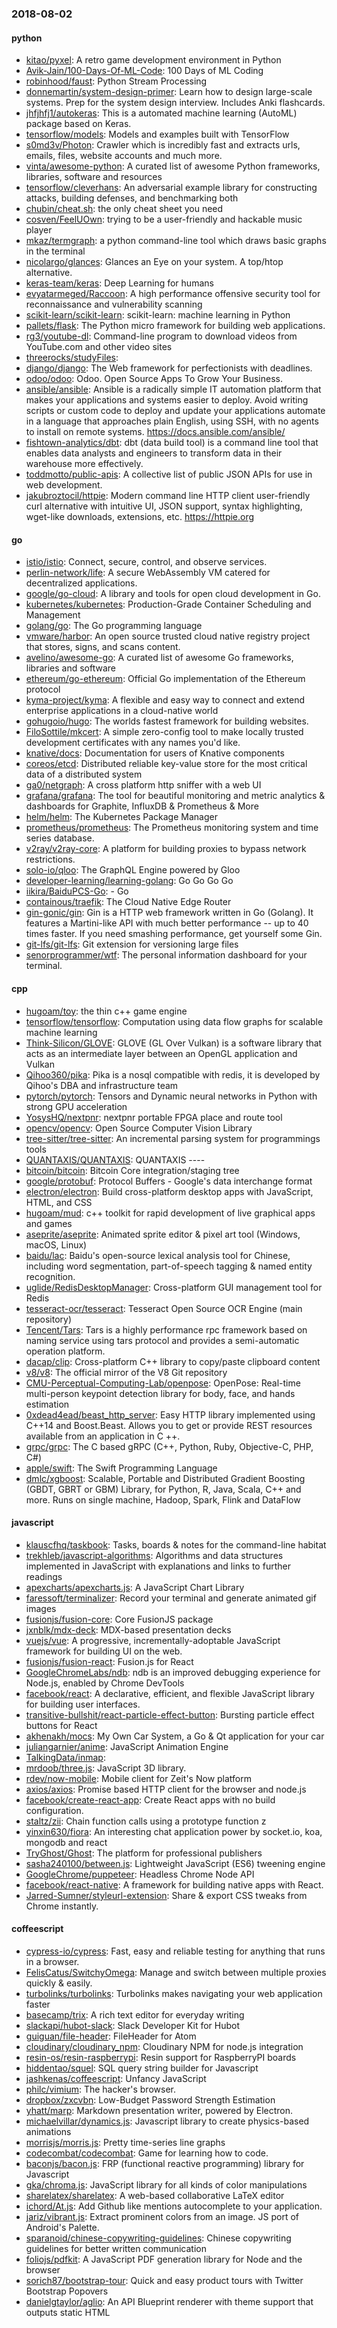 ### 2018-08-02

#### python
* [kitao/pyxel](https://github.com/kitao/pyxel): A retro game development environment in Python
* [Avik-Jain/100-Days-Of-ML-Code](https://github.com/Avik-Jain/100-Days-Of-ML-Code): 100 Days of ML Coding
* [robinhood/faust](https://github.com/robinhood/faust): Python Stream Processing
* [donnemartin/system-design-primer](https://github.com/donnemartin/system-design-primer): Learn how to design large-scale systems. Prep for the system design interview. Includes Anki flashcards.
* [jhfjhfj1/autokeras](https://github.com/jhfjhfj1/autokeras): This is a automated machine learning (AutoML) package based on Keras.
* [tensorflow/models](https://github.com/tensorflow/models): Models and examples built with TensorFlow
* [s0md3v/Photon](https://github.com/s0md3v/Photon): Crawler which is incredibly fast and extracts urls, emails, files, website accounts and much more.
* [vinta/awesome-python](https://github.com/vinta/awesome-python): A curated list of awesome Python frameworks, libraries, software and resources
* [tensorflow/cleverhans](https://github.com/tensorflow/cleverhans): An adversarial example library for constructing attacks, building defenses, and benchmarking both
* [chubin/cheat.sh](https://github.com/chubin/cheat.sh): the only cheat sheet you need
* [cosven/FeelUOwn](https://github.com/cosven/FeelUOwn): trying to be a user-friendly and hackable music player
* [mkaz/termgraph](https://github.com/mkaz/termgraph): a python command-line tool which draws basic graphs in the terminal
* [nicolargo/glances](https://github.com/nicolargo/glances): Glances an Eye on your system. A top/htop alternative.
* [keras-team/keras](https://github.com/keras-team/keras): Deep Learning for humans
* [evyatarmeged/Raccoon](https://github.com/evyatarmeged/Raccoon): A high performance offensive security tool for reconnaissance and vulnerability scanning
* [scikit-learn/scikit-learn](https://github.com/scikit-learn/scikit-learn): scikit-learn: machine learning in Python
* [pallets/flask](https://github.com/pallets/flask): The Python micro framework for building web applications.
* [rg3/youtube-dl](https://github.com/rg3/youtube-dl): Command-line program to download videos from YouTube.com and other video sites
* [threerocks/studyFiles](https://github.com/threerocks/studyFiles): 
* [django/django](https://github.com/django/django): The Web framework for perfectionists with deadlines.
* [odoo/odoo](https://github.com/odoo/odoo): Odoo. Open Source Apps To Grow Your Business.
* [ansible/ansible](https://github.com/ansible/ansible): Ansible is a radically simple IT automation platform that makes your applications and systems easier to deploy. Avoid writing scripts or custom code to deploy and update your applications  automate in a language that approaches plain English, using SSH, with no agents to install on remote systems. https://docs.ansible.com/ansible/
* [fishtown-analytics/dbt](https://github.com/fishtown-analytics/dbt): dbt (data build tool) is a command line tool that enables data analysts and engineers to transform data in their warehouse more effectively.
* [toddmotto/public-apis](https://github.com/toddmotto/public-apis): A collective list of public JSON APIs for use in web development.
* [jakubroztocil/httpie](https://github.com/jakubroztocil/httpie): Modern command line HTTP client  user-friendly curl alternative with intuitive UI, JSON support, syntax highlighting, wget-like downloads, extensions, etc. https://httpie.org

#### go
* [istio/istio](https://github.com/istio/istio): Connect, secure, control, and observe services.
* [perlin-network/life](https://github.com/perlin-network/life): A secure WebAssembly VM catered for decentralized applications.
* [google/go-cloud](https://github.com/google/go-cloud): A library and tools for open cloud development in Go.
* [kubernetes/kubernetes](https://github.com/kubernetes/kubernetes): Production-Grade Container Scheduling and Management
* [golang/go](https://github.com/golang/go): The Go programming language
* [vmware/harbor](https://github.com/vmware/harbor): An open source trusted cloud native registry project that stores, signs, and scans content.
* [avelino/awesome-go](https://github.com/avelino/awesome-go): A curated list of awesome Go frameworks, libraries and software
* [ethereum/go-ethereum](https://github.com/ethereum/go-ethereum): Official Go implementation of the Ethereum protocol
* [kyma-project/kyma](https://github.com/kyma-project/kyma): A flexible and easy way to connect and extend enterprise applications in a cloud-native world
* [gohugoio/hugo](https://github.com/gohugoio/hugo): The worlds fastest framework for building websites.
* [FiloSottile/mkcert](https://github.com/FiloSottile/mkcert): A simple zero-config tool to make locally trusted development certificates with any names you'd like.
* [knative/docs](https://github.com/knative/docs): Documentation for users of Knative components
* [coreos/etcd](https://github.com/coreos/etcd): Distributed reliable key-value store for the most critical data of a distributed system
* [ga0/netgraph](https://github.com/ga0/netgraph): A cross platform http sniffer with a web UI
* [grafana/grafana](https://github.com/grafana/grafana): The tool for beautiful monitoring and metric analytics & dashboards for Graphite, InfluxDB & Prometheus & More
* [helm/helm](https://github.com/helm/helm): The Kubernetes Package Manager
* [prometheus/prometheus](https://github.com/prometheus/prometheus): The Prometheus monitoring system and time series database.
* [v2ray/v2ray-core](https://github.com/v2ray/v2ray-core): A platform for building proxies to bypass network restrictions.
* [solo-io/qloo](https://github.com/solo-io/qloo): The GraphQL Engine powered by Gloo
* [developer-learning/learning-golang](https://github.com/developer-learning/learning-golang): Go Go Go Go 
* [iikira/BaiduPCS-Go](https://github.com/iikira/BaiduPCS-Go):  - Go
* [containous/traefik](https://github.com/containous/traefik): The Cloud Native Edge Router
* [gin-gonic/gin](https://github.com/gin-gonic/gin): Gin is a HTTP web framework written in Go (Golang). It features a Martini-like API with much better performance -- up to 40 times faster. If you need smashing performance, get yourself some Gin.
* [git-lfs/git-lfs](https://github.com/git-lfs/git-lfs): Git extension for versioning large files
* [senorprogrammer/wtf](https://github.com/senorprogrammer/wtf): The personal information dashboard for your terminal.

#### cpp
* [hugoam/toy](https://github.com/hugoam/toy): the thin c++ game engine
* [tensorflow/tensorflow](https://github.com/tensorflow/tensorflow): Computation using data flow graphs for scalable machine learning
* [Think-Silicon/GLOVE](https://github.com/Think-Silicon/GLOVE): GLOVE (GL Over Vulkan) is a software library that acts as an intermediate layer between an OpenGL application and Vulkan
* [Qihoo360/pika](https://github.com/Qihoo360/pika): Pika is a nosql compatible with redis, it is developed by Qihoo's DBA and infrastructure team
* [pytorch/pytorch](https://github.com/pytorch/pytorch): Tensors and Dynamic neural networks in Python with strong GPU acceleration
* [YosysHQ/nextpnr](https://github.com/YosysHQ/nextpnr): nextpnr portable FPGA place and route tool
* [opencv/opencv](https://github.com/opencv/opencv): Open Source Computer Vision Library
* [tree-sitter/tree-sitter](https://github.com/tree-sitter/tree-sitter): An incremental parsing system for programmings tools
* [QUANTAXIS/QUANTAXIS](https://github.com/QUANTAXIS/QUANTAXIS): QUANTAXIS ----
* [bitcoin/bitcoin](https://github.com/bitcoin/bitcoin): Bitcoin Core integration/staging tree
* [google/protobuf](https://github.com/google/protobuf): Protocol Buffers - Google's data interchange format
* [electron/electron](https://github.com/electron/electron): Build cross-platform desktop apps with JavaScript, HTML, and CSS
* [hugoam/mud](https://github.com/hugoam/mud): c++ toolkit for rapid development of live graphical apps and games
* [aseprite/aseprite](https://github.com/aseprite/aseprite): Animated sprite editor & pixel art tool (Windows, macOS, Linux)
* [baidu/lac](https://github.com/baidu/lac): Baidu's open-source lexical analysis tool for Chinese, including word segmentation, part-of-speech tagging & named entity recognition.
* [uglide/RedisDesktopManager](https://github.com/uglide/RedisDesktopManager):  Cross-platform GUI management tool for Redis
* [tesseract-ocr/tesseract](https://github.com/tesseract-ocr/tesseract): Tesseract Open Source OCR Engine (main repository)
* [Tencent/Tars](https://github.com/Tencent/Tars): Tars is a highly performance rpc framework based on naming service using tars protocol and provides a semi-automatic operation platform.
* [dacap/clip](https://github.com/dacap/clip): Cross-platform C++ library to copy/paste clipboard content
* [v8/v8](https://github.com/v8/v8): The official mirror of the V8 Git repository
* [CMU-Perceptual-Computing-Lab/openpose](https://github.com/CMU-Perceptual-Computing-Lab/openpose): OpenPose: Real-time multi-person keypoint detection library for body, face, and hands estimation
* [0xdead4ead/beast_http_server](https://github.com/0xdead4ead/beast_http_server): Easy HTTP library implemented using C++14 and Boost.Beast. Allows you to get or provide REST resources available from an application in C ++.
* [grpc/grpc](https://github.com/grpc/grpc): The C based gRPC (C++, Python, Ruby, Objective-C, PHP, C#)
* [apple/swift](https://github.com/apple/swift): The Swift Programming Language
* [dmlc/xgboost](https://github.com/dmlc/xgboost): Scalable, Portable and Distributed Gradient Boosting (GBDT, GBRT or GBM) Library, for Python, R, Java, Scala, C++ and more. Runs on single machine, Hadoop, Spark, Flink and DataFlow

#### javascript
* [klauscfhq/taskbook](https://github.com/klauscfhq/taskbook):  Tasks, boards & notes for the command-line habitat
* [trekhleb/javascript-algorithms](https://github.com/trekhleb/javascript-algorithms): Algorithms and data structures implemented in JavaScript with explanations and links to further readings
* [apexcharts/apexcharts.js](https://github.com/apexcharts/apexcharts.js): A JavaScript Chart Library
* [faressoft/terminalizer](https://github.com/faressoft/terminalizer):  Record your terminal and generate animated gif images
* [fusionjs/fusion-core](https://github.com/fusionjs/fusion-core): Core FusionJS package
* [jxnblk/mdx-deck](https://github.com/jxnblk/mdx-deck): MDX-based presentation decks
* [vuejs/vue](https://github.com/vuejs/vue):  A progressive, incrementally-adoptable JavaScript framework for building UI on the web.
* [fusionjs/fusion-react](https://github.com/fusionjs/fusion-react): Fusion.js for React
* [GoogleChromeLabs/ndb](https://github.com/GoogleChromeLabs/ndb): ndb is an improved debugging experience for Node.js, enabled by Chrome DevTools
* [facebook/react](https://github.com/facebook/react): A declarative, efficient, and flexible JavaScript library for building user interfaces.
* [transitive-bullshit/react-particle-effect-button](https://github.com/transitive-bullshit/react-particle-effect-button): Bursting particle effect buttons for React 
* [akhenakh/mocs](https://github.com/akhenakh/mocs): My Own Car System, a Go & Qt application for your car
* [juliangarnier/anime](https://github.com/juliangarnier/anime): JavaScript Animation Engine
* [TalkingData/inmap](https://github.com/TalkingData/inmap): 
* [mrdoob/three.js](https://github.com/mrdoob/three.js): JavaScript 3D library.
* [rdev/now-mobile](https://github.com/rdev/now-mobile): Mobile client for Zeit's Now platform
* [axios/axios](https://github.com/axios/axios): Promise based HTTP client for the browser and node.js
* [facebook/create-react-app](https://github.com/facebook/create-react-app): Create React apps with no build configuration.
* [staltz/zii](https://github.com/staltz/zii): Chain function calls using a prototype function z
* [yinxin630/fiora](https://github.com/yinxin630/fiora): An interesting chat application power by socket.io, koa, mongodb and react
* [TryGhost/Ghost](https://github.com/TryGhost/Ghost): The platform for professional publishers
* [sasha240100/between.js](https://github.com/sasha240100/between.js): Lightweight JavaScript (ES6) tweening engine
* [GoogleChrome/puppeteer](https://github.com/GoogleChrome/puppeteer): Headless Chrome Node API
* [facebook/react-native](https://github.com/facebook/react-native): A framework for building native apps with React.
* [Jarred-Sumner/styleurl-extension](https://github.com/Jarred-Sumner/styleurl-extension): Share & export CSS tweaks from Chrome instantly.

#### coffeescript
* [cypress-io/cypress](https://github.com/cypress-io/cypress): Fast, easy and reliable testing for anything that runs in a browser.
* [FelisCatus/SwitchyOmega](https://github.com/FelisCatus/SwitchyOmega): Manage and switch between multiple proxies quickly & easily.
* [turbolinks/turbolinks](https://github.com/turbolinks/turbolinks): Turbolinks makes navigating your web application faster
* [basecamp/trix](https://github.com/basecamp/trix): A rich text editor for everyday writing
* [slackapi/hubot-slack](https://github.com/slackapi/hubot-slack): Slack Developer Kit for Hubot
* [guiguan/file-header](https://github.com/guiguan/file-header): FileHeader for Atom
* [cloudinary/cloudinary_npm](https://github.com/cloudinary/cloudinary_npm): Cloudinary NPM for node.js integration
* [resin-os/resin-raspberrypi](https://github.com/resin-os/resin-raspberrypi): Resin support for RaspberryPI boards
* [hiddentao/squel](https://github.com/hiddentao/squel):  SQL query string builder for Javascript
* [jashkenas/coffeescript](https://github.com/jashkenas/coffeescript): Unfancy JavaScript
* [philc/vimium](https://github.com/philc/vimium): The hacker's browser.
* [dropbox/zxcvbn](https://github.com/dropbox/zxcvbn): Low-Budget Password Strength Estimation
* [yhatt/marp](https://github.com/yhatt/marp): Markdown presentation writer, powered by Electron.
* [michaelvillar/dynamics.js](https://github.com/michaelvillar/dynamics.js): Javascript library to create physics-based animations
* [morrisjs/morris.js](https://github.com/morrisjs/morris.js): Pretty time-series line graphs
* [codecombat/codecombat](https://github.com/codecombat/codecombat): Game for learning how to code.
* [baconjs/bacon.js](https://github.com/baconjs/bacon.js): FRP (functional reactive programming) library for Javascript
* [gka/chroma.js](https://github.com/gka/chroma.js): JavaScript library for all kinds of color manipulations
* [sharelatex/sharelatex](https://github.com/sharelatex/sharelatex): A web-based collaborative LaTeX editor
* [ichord/At.js](https://github.com/ichord/At.js): Add Github like mentions autocomplete to your application.
* [jariz/vibrant.js](https://github.com/jariz/vibrant.js): Extract prominent colors from an image. JS port of Android's Palette.
* [sparanoid/chinese-copywriting-guidelines](https://github.com/sparanoid/chinese-copywriting-guidelines): Chinese copywriting guidelines for better written communication
* [foliojs/pdfkit](https://github.com/foliojs/pdfkit): A JavaScript PDF generation library for Node and the browser
* [sorich87/bootstrap-tour](https://github.com/sorich87/bootstrap-tour): Quick and easy product tours with Twitter Bootstrap Popovers
* [danielgtaylor/aglio](https://github.com/danielgtaylor/aglio): An API Blueprint renderer with theme support that outputs static HTML

